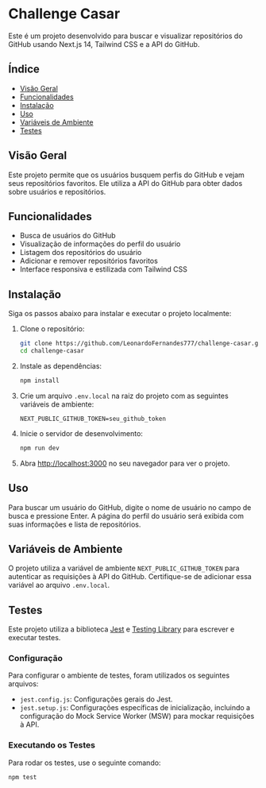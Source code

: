 # Challenge Casar

Este é um projeto desenvolvido para buscar e visualizar repositórios do GitHub usando Next.js 14, Tailwind CSS e a API do GitHub.

## Índice

- [Visão Geral](#visão-geral)
- [Funcionalidades](#funcionalidades)
- [Instalação](#instalação)
- [Uso](#uso)
- [Variáveis de Ambiente](#variáveis-de-ambiente)
- [Testes](#testes)

## Visão Geral

Este projeto permite que os usuários busquem perfis do GitHub e vejam seus repositórios favoritos. Ele utiliza a API do GitHub para obter dados sobre usuários e repositórios.

## Funcionalidades

- Busca de usuários do GitHub
- Visualização de informações do perfil do usuário
- Listagem dos repositórios do usuário
- Adicionar e remover repositórios favoritos
- Interface responsiva e estilizada com Tailwind CSS

## Instalação

Siga os passos abaixo para instalar e executar o projeto localmente:

1. Clone o repositório:

    ```bash
    git clone https://github.com/LeonardoFernandes777/challenge-casar.git
    cd challenge-casar
    ```

2. Instale as dependências:

    ```bash
    npm install
    ```

3. Crie um arquivo `.env.local` na raiz do projeto com as seguintes variáveis de ambiente:

    ```env
    NEXT_PUBLIC_GITHUB_TOKEN=seu_github_token
    ```

4. Inicie o servidor de desenvolvimento:

    ```bash
    npm run dev
    ```

5. Abra [http://localhost:3000](http://localhost:3000) no seu navegador para ver o projeto.

## Uso

Para buscar um usuário do GitHub, digite o nome de usuário no campo de busca e pressione Enter. A página do perfil do usuário será exibida com suas informações e lista de repositórios.

## Variáveis de Ambiente

O projeto utiliza a variável de ambiente `NEXT_PUBLIC_GITHUB_TOKEN` para autenticar as requisições à API do GitHub. Certifique-se de adicionar essa variável ao arquivo `.env.local`.

## Testes

Este projeto utiliza a biblioteca [Jest](https://jestjs.io/) e [Testing Library](https://testing-library.com/docs/react-testing-library/intro/) para escrever e executar testes.

### Configuração

Para configurar o ambiente de testes, foram utilizados os seguintes arquivos:

- `jest.config.js`: Configurações gerais do Jest.
- `jest.setup.js`: Configurações específicas de inicialização, incluindo a configuração do Mock Service Worker (MSW) para mockar requisições à API.

### Executando os Testes

Para rodar os testes, use o seguinte comando:

```bash
npm test
